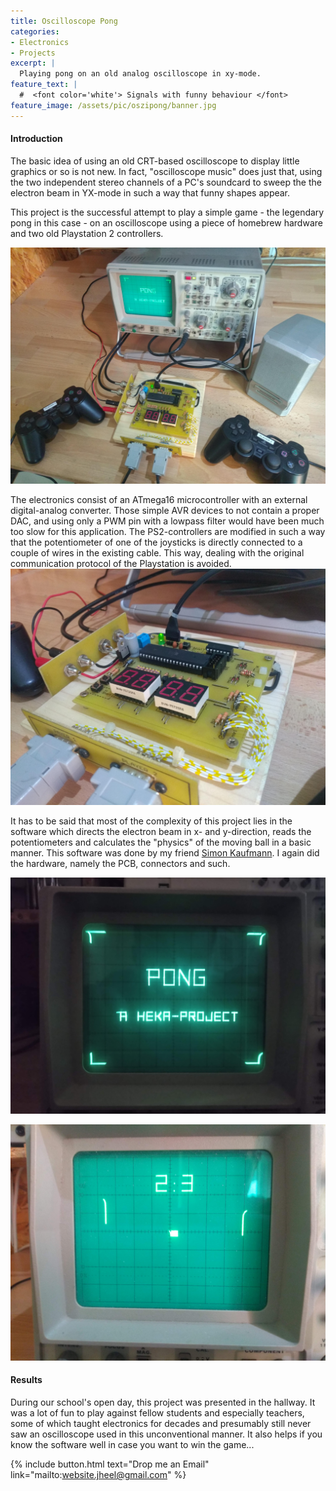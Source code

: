 ```yaml
---
title: Oscilloscope Pong
categories:
- Electronics
- Projects
excerpt: |
  Playing pong on an old analog oscilloscope in xy-mode.
feature_text: |
  #  <font color='white'> Signals with funny behaviour </font>
feature_image: /assets/pic/oszipong/banner.jpg
---
```

#### Introduction
The basic idea of using an old CRT-based oscilloscope to display little graphics or so is not new. In fact, "oscilloscope music" does just that, using the two independent stereo channels of a PC's soundcard to sweep the the electron beam in YX-mode in such a way that funny shapes appear.

This project is the successful attempt to play a simple game - the legendary pong in this case - on an oscilloscope using a piece of homebrew hardware and two old Playstation 2 controllers.

![Oszi pong game connected to oscilloscope](/assets/pic/oszipong/overall.jpg)

The electronics consist of an ATmega16 microcontroller with an external digital-analog converter. Those simple AVR devices to not contain a proper DAC, and using only a PWM pin with a lowpass filter would have been much too slow for this application. The PS2-controllers are modified in such a way that the potentiometer of one of the joysticks is directly connected to a couple of wires in the existing cable. This way, dealing with the original communication protocol of the Playstation is avoided.
![Oszi pong game electronics](/assets/pic/oszipong/electronics.jpg)

It has to be said that most of the complexity of this project lies in the software which directs the electron beam in x- and y-direction, reads the potentiometers and calculates the "physics" of the moving ball in a basic manner. This software was done by my friend [Simon Kaufmann](https://www.simonkaufmann.org/). I again did the hardware, namely the PCB, connectors and such.  

![Start screen](/assets/pic/oszipong/start.jpg)

![Game ongoing](/assets/pic/oszipong/running.jpg)

#### Results
During our school's open day, this project was presented in the hallway. It was a lot of fun to play against fellow students and especially teachers, some of which taught electronics for decades and presumably still never saw an oscilloscope used in this unconventional manner. It also helps if you know the software well in case you want to win the game...

{% include button.html text="Drop me an Email" link="mailto:website.jheel@gmail.com" %}
